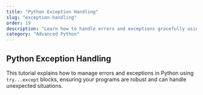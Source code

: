 ```yaml
---
title: "Python Exception Handling"
slug: "exception-handling"
order: 19
description: "Learn how to handle errors and exceptions gracefully using try, except, else, and finally."
category: "Advanced Python"
---
```


## Python Exception Handling

This tutorial explains how to manage errors and exceptions in Python using `try...except` blocks, ensuring your programs are robust and can handle unexpected situations.
